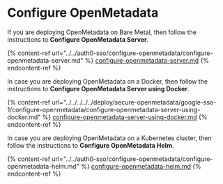 # Configure OpenMetadata

If you are deploying OpenMetadata on Bare Metal, then follow the instructions to **Configure OpenMetadata Server**.

{% content-ref url="../../auth0-sso/configure-openmetadata/configure-openmetadata-server.md" %}
[configure-openmetadata-server.md](../../auth0-sso/configure-openmetadata/configure-openmetadata-server.md)
{% endcontent-ref %}

In case you are deploying OpenMetadata on a Docker, then follow the instructions to **Configure OpenMetadata Server using Docker**.

{% content-ref url="../../../../../deploy/secure-openmetadata/google-sso-1/configure-openmetadata/configure-openmetadata-server-using-docker.md" %}
[configure-openmetadata-server-using-docker.md](../../../../../deploy/secure-openmetadata/google-sso-1/configure-openmetadata/configure-openmetadata-server-using-docker.md)
{% endcontent-ref %}

In case you are deploying OpenMetadata on a Kubernetes cluster, then follow the instructions to **Configure OpenMetadata Helm**.

{% content-ref url="../../auth0-sso/configure-openmetadata/configure-openmetadata-helm.md" %}
[configure-openmetadata-helm.md](../../auth0-sso/configure-openmetadata/configure-openmetadata-helm.md)
{% endcontent-ref %}
